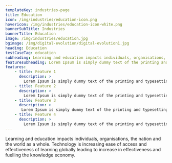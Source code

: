 ```yaml
---
templateKey: industries-page
title: Education
icon: /img/industries/education-icon.png
hovericon: /img/industries/education-icon-white.png
bannerSubTitle: Industries
bannerTitle: Education
image: /img/industries/education.jpg
bgimage: /img/digital-evolution/digital-evolution1.jpg
heading: Education
testCaseTag: education
subheading: Learning and education impacts individuals, organisations, the nation and the world as a whole. Technology is increasing ease of access and effectiveness of learning globally leading to increase in effectiveness and fuelling the knowledge economy.
featuresubheading: Lorem Ipsum is simply dummy text of the printing and typesetting industry. Lorem Ipsum has been the industry's standard dummy text
features:
    - title: Feature 1
      description: >
        Lorem Ipsum is simply dummy text of the printing and typesetting industry. Lorem Ipsum has been the industry's standard dummy text ever since the 1500s.
    - title: Feature 2
      description: >
        Lorem Ipsum is simply dummy text of the printing and typesetting industry. Lorem Ipsum has been the industry's standard dummy text ever since the 1500s.
    - title: Feature 3
      description: >
       Lorem Ipsum is simply dummy text of the printing and typesetting industry. Lorem Ipsum has been the industry's standard dummy text ever since the 1500s.
    - title: Feature 4
      description: >
        Lorem Ipsum is simply dummy text of the printing and typesetting industry. Lorem Ipsum has been the industry's standard dummy text ever since the 1500s.
---
```


Learning and education impacts individuals, organisations, the nation and the world as a whole. Technology is increasing ease of access and effectiveness of learning globally leading to increase in effectiveness and fuelling the knowledge economy.
